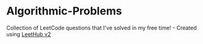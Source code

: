 # Algorithmic-Problems
Collection of LeetCode questions that I've solved in my free time! - Created using [LeetHub v2](https://github.com/arunbhardwaj/LeetHub-2.0)
